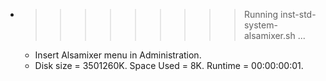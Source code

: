 * >>>>>>>>> Running inst-std-system-alsamixer.sh ...
  * Insert Alsamixer menu in Administration.
  * Disk size = 3501260K. Space Used = 8K. Runtime = 00:00:00:01.
